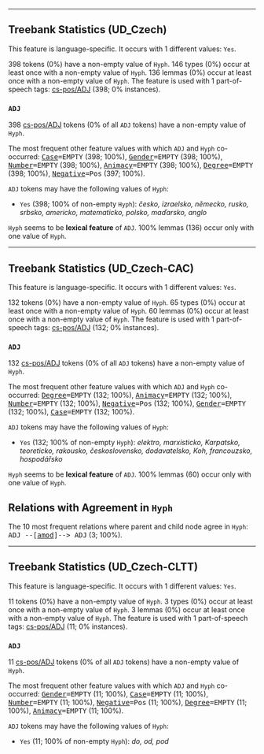 

--------------------------------------------------------------------------------

## Treebank Statistics (UD_Czech)

This feature is language-specific.
It occurs with 1 different values: `Yes`.

398 tokens (0%) have a non-empty value of `Hyph`.
146 types (0%) occur at least once with a non-empty value of `Hyph`.
136 lemmas (0%) occur at least once with a non-empty value of `Hyph`.
The feature is used with 1 part-of-speech tags: [cs-pos/ADJ]() (398; 0% instances).

### `ADJ`

398 [cs-pos/ADJ]() tokens (0% of all `ADJ` tokens) have a non-empty value of `Hyph`.

The most frequent other feature values with which `ADJ` and `Hyph` co-occurred: <tt><a href="Case.html">Case</a>=EMPTY</tt> (398; 100%), <tt><a href="Gender.html">Gender</a>=EMPTY</tt> (398; 100%), <tt><a href="Number.html">Number</a>=EMPTY</tt> (398; 100%), <tt><a href="Animacy.html">Animacy</a>=EMPTY</tt> (398; 100%), <tt><a href="Degree.html">Degree</a>=EMPTY</tt> (398; 100%), <tt><a href="Negative.html">Negative</a>=Pos</tt> (397; 100%).

`ADJ` tokens may have the following values of `Hyph`:

* `Yes` (398; 100% of non-empty `Hyph`): <em>česko, izraelsko, německo, rusko, srbsko, americko, matematicko, polsko, maďarsko, anglo</em>

`Hyph` seems to be **lexical feature** of `ADJ`. 100% lemmas (136) occur only with one value of `Hyph`.



--------------------------------------------------------------------------------

## Treebank Statistics (UD_Czech-CAC)

This feature is language-specific.
It occurs with 1 different values: `Yes`.

132 tokens (0%) have a non-empty value of `Hyph`.
65 types (0%) occur at least once with a non-empty value of `Hyph`.
60 lemmas (0%) occur at least once with a non-empty value of `Hyph`.
The feature is used with 1 part-of-speech tags: [cs-pos/ADJ]() (132; 0% instances).

### `ADJ`

132 [cs-pos/ADJ]() tokens (0% of all `ADJ` tokens) have a non-empty value of `Hyph`.

The most frequent other feature values with which `ADJ` and `Hyph` co-occurred: <tt><a href="Degree.html">Degree</a>=EMPTY</tt> (132; 100%), <tt><a href="Animacy.html">Animacy</a>=EMPTY</tt> (132; 100%), <tt><a href="Number.html">Number</a>=EMPTY</tt> (132; 100%), <tt><a href="Negative.html">Negative</a>=Pos</tt> (132; 100%), <tt><a href="Gender.html">Gender</a>=EMPTY</tt> (132; 100%), <tt><a href="Case.html">Case</a>=EMPTY</tt> (132; 100%).

`ADJ` tokens may have the following values of `Hyph`:

* `Yes` (132; 100% of non-empty `Hyph`): <em>elektro, marxisticko, Karpatsko, teoreticko, rakousko, československo, dodavatelsko, Koh, francouzsko, hospodářsko</em>

`Hyph` seems to be **lexical feature** of `ADJ`. 100% lemmas (60) occur only with one value of `Hyph`.

## Relations with Agreement in `Hyph`

The 10 most frequent relations where parent and child node agree in `Hyph`:
<tt>ADJ --[<a href="../dep/amod.html">amod</a>]--> ADJ</tt> (3; 100%).



--------------------------------------------------------------------------------

## Treebank Statistics (UD_Czech-CLTT)

This feature is language-specific.
It occurs with 1 different values: `Yes`.

11 tokens (0%) have a non-empty value of `Hyph`.
3 types (0%) occur at least once with a non-empty value of `Hyph`.
3 lemmas (0%) occur at least once with a non-empty value of `Hyph`.
The feature is used with 1 part-of-speech tags: [cs-pos/ADJ]() (11; 0% instances).

### `ADJ`

11 [cs-pos/ADJ]() tokens (0% of all `ADJ` tokens) have a non-empty value of `Hyph`.

The most frequent other feature values with which `ADJ` and `Hyph` co-occurred: <tt><a href="Gender.html">Gender</a>=EMPTY</tt> (11; 100%), <tt><a href="Case.html">Case</a>=EMPTY</tt> (11; 100%), <tt><a href="Number.html">Number</a>=EMPTY</tt> (11; 100%), <tt><a href="Negative.html">Negative</a>=Pos</tt> (11; 100%), <tt><a href="Degree.html">Degree</a>=EMPTY</tt> (11; 100%), <tt><a href="Animacy.html">Animacy</a>=EMPTY</tt> (11; 100%).

`ADJ` tokens may have the following values of `Hyph`:

* `Yes` (11; 100% of non-empty `Hyph`): <em>do, od, pod</em>


